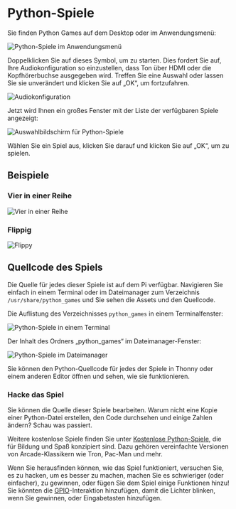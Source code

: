 # Python-Spiele

Sie finden Python Games auf dem Desktop oder im Anwendungsmenü:

![Python-Spiele im Anwendungsmenü](images/app-menu-python-games.png)

Doppelklicken Sie auf dieses Symbol, um zu starten. Dies fordert Sie auf, Ihre Audiokonfiguration so einzustellen, dass Ton über HDMI oder die Kopfhörerbuchse ausgegeben wird. Treffen Sie eine Auswahl oder lassen Sie sie unverändert und klicken Sie auf „OK“, um fortzufahren.

![Audiokonfiguration](images/audio-output.png)

Jetzt wird Ihnen ein großes Fenster mit der Liste der verfügbaren Spiele angezeigt:

![Auswahlbildschirm für Python-Spiele](images/python-games-selection.png)

Wählen Sie ein Spiel aus, klicken Sie darauf und klicken Sie auf „OK“, um zu spielen.

## Beispiele

### Vier in einer Reihe

![Vier in einer Reihe](images/four-in-a-row.png)

### Flippig

![Flippy](images/flippy.png)

## Quellcode des Spiels

Die Quelle für jedes dieser Spiele ist auf dem Pi verfügbar. Navigieren Sie einfach in einem Terminal oder im Dateimanager zum Verzeichnis `/usr/share/python_games` und Sie sehen die Assets und den Quellcode.

Die Auflistung des Verzeichnisses `python_games` in einem Terminalfenster:

![Python-Spiele in einem Terminal](images/python-games-terminal.png)

Der Inhalt des Ordners „python_games“ im Dateimanager-Fenster:

![Python-Spiele im Dateimanager](images/python-games-folder.png)

Sie können den Python-Quellcode für jedes der Spiele in Thonny oder einem anderen Editor öffnen und sehen, wie sie funktionieren.

### Hacke das Spiel

Sie können die Quelle dieser Spiele bearbeiten. Warum nicht eine Kopie einer Python-Datei erstellen, den Code durchsehen und einige Zahlen ändern? Schau was passiert.

Weitere kostenlose Spiele finden Sie unter [Kostenlose Python-Spiele](http://www.grantjenks.com/docs/freegames/), die für Bildung und Spaß konzipiert sind. Dazu gehören vereinfachte Versionen von Arcade-Klassikern wie Tron, Pac-Man und mehr.

Wenn Sie herausfinden können, wie das Spiel funktioniert, versuchen Sie, es zu hacken, um es besser zu machen, machen Sie es schwieriger (oder einfacher), zu gewinnen, oder fügen Sie dem Spiel einige Funktionen hinzu! Sie könnten die [GPIO](../gpio/README.md)-Interaktion hinzufügen, damit die Lichter blinken, wenn Sie gewinnen, oder Eingabetasten hinzufügen.